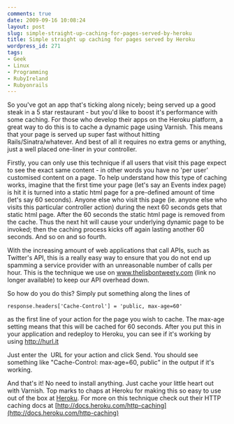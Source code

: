 ```yaml
---
comments: true
date: 2009-09-16 10:08:24
layout: post
slug: simple-straight-up-caching-for-pages-served-by-heroku
title: Simple straight up caching for pages served by Heroku
wordpress_id: 271
tags:
- Geek
- Linux
- Programming
- RubyIreland
- Rubyonrails
---
```


So you've got an app that's ticking along nicely; being served up a good steak in a 5 star restaurant - but you'd like to boost it's performance with some caching. For those who develop their apps on the Heroku platform, a great way to do this is to cache a dynamic page using Varnish. This means that your page is served up super fast without hitting Rails/Sinatra/whatever. And best of all it requires no extra gems or anything, just a well placed one-liner in your controller.

Firstly, you can only use this technique if all users that visit this page expect to see the exact same content - in other words you have no 'per user' customised content on a page. To help understand how this type of caching works, imagine that the first time your page (let's say an Events index page) is hit it is turned into a static html page for a pre-defined amount of time (let's say 60 seconds). Anyone else who visit this page (ie. anyone else who visits this particular controller action) during the next 60 seconds gets that static html page. After the 60 seconds the static html page is removed from the cache. Thus the next hit will cause your underlying dynamic page to be invoked; then the caching process kicks off again lasting another 60 seconds. And so on and so fourth.

With the increasing amount of web applications that call APIs, such as Twitter's API, this is a really easy way to ensure that you do not end up spamming a service provider with an unreasonable number of calls per hour. This is the technique we use on www.thelisbontweety.com (link no longer available) to keep our API overhead down.

So how do you do this? Simply put something along the lines of


    response.headers['Cache-Control'] = 'public, max-age=60'


as the first line of your action for the page you wish to cache. The max-age setting means that this will be cached for 60 seconds. After you put this in your application and redeploy to Heroku, you can see if it's working by using http://hurl.it

Just enter the  URL for your action and click Send. You should see something like "Cache-Control: max-age=60, public" in the output if it's working.

And that's it! No need to install anything. Just cache your little heart out with Varnish. Top marks to chaps at Heroku for making this so easy to use out of the box at [Heroku](http://heroku.com). For more on this technique check out their HTTP caching docs at [http://docs.heroku.com/http-caching](http://docs.heroku.com/http-caching)
